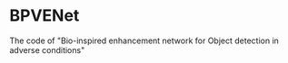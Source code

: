 # BPVENet
The code of "Bio-inspired enhancement network for Object detection in adverse conditions"
